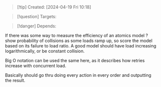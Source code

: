 
>[!tip] Created: [2024-04-19 Fri 10:18]

>[!question] Targets: 

>[!danger] Depends: 

If there was some way to measure the efficiency of an atomics model ?
show probability of collisions as some loads ramp up, so score the model based on its failure to load ratio.  A good model should have load increasing logarithmically, or be constant collision.

Big O notation can be used the same here, as it describes how retries increase with concurrent load.

Basically should go thru doing every action in every order and outputting the result.